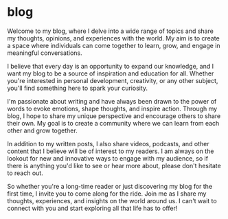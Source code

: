 # blog
Welcome to my blog, where I delve into a wide range of topics and share my thoughts, opinions, and experiences with the world. My aim is to create a space where individuals can come together to learn, grow, and engage in meaningful conversations.

I believe that every day is an opportunity to expand our knowledge, and I want my blog to be a source of inspiration and education for all. Whether you're interested in personal development, creativity, or any other subject, you'll find something here to spark your curiosity.

I'm passionate about writing and have always been drawn to the power of words to evoke emotions, shape thoughts, and inspire action. Through my blog, I hope to share my unique perspective and encourage others to share their own. My goal is to create a community where we can learn from each other and grow together.

In addition to my written posts, I also share videos, podcasts, and other content that I believe will be of interest to my readers. I am always on the lookout for new and innovative ways to engage with my audience, so if there is anything you'd like to see or hear more about, please don't hesitate to reach out.

So whether you're a long-time reader or just discovering my blog for the first time, I invite you to come along for the ride. Join me as I share my thoughts, experiences, and insights on the world around us. I can't wait to connect with you and start exploring all that life has to offer!




